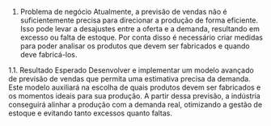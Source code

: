 1. Problema de negócio
Atualmente, a previsão de vendas não é suficientemente precisa para direcionar a produção de forma eficiente. Isso pode levar a desajustes entre a oferta e a demanda, resultando em excesso ou falta de estoque. Por conta disso é necessário criar medidas para poder analisar os produtos que devem ser fabricados e quando deve fabricá-los.

1.1. Resultado Esperado
Desenvolver e implementar um modelo avançado de previsão de vendas que permita uma estimativa precisa da demanda. Este modelo auxiliará na escolha de quais produtos devem ser fabricados e os momentos ideais para sua produção. A partir dessa previsão, a indústria conseguirá alinhar a produção com a demanda real, otimizando a gestão de estoque e evitando tanto excessos quanto faltas.
